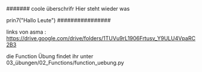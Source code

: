 ####### coole überschrifr
Hier steht wieder was

prin7("Hallo Leute")
################

links von asma :
https://drive.google.com/drive/folders/1TUVu9rL1906Frtusv_Y9ULU4VpaRC2B3


die Function Übung findet ihr unter 03_übungen/02_Functions/function_uebung.py


